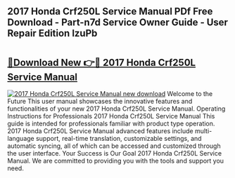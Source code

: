 ## 2017 Honda Crf250L Service Manual PDf Free Download - Part-n7d Service Owner Guide - User Repair Edition lzuPb

# <h2><a href="http://bc27232.oget.top/?id=2017+Honda+Crf250L+Service+Manual">🔗Download New 👉🔴 2017 Honda Crf250L Service Manual</a></h2>

[![2017 Honda Crf250L Service Manual new download](https://i.imgur.com/5g1atiW.png)](http://bc27232.oget.top/?id=2017+Honda+Crf250L+Service+Manual)
Welcome to the Future This user manual showcases the innovative features and functionalities of your new 2017 Honda Crf250L Service Manual. Operating Instructions for Professionals 2017 Honda Crf250L Service Manual This guide is intended for professionals familiar with product type operation. 2017 Honda Crf250L Service Manual advanced features include multi-language support, real-time translation, customizable settings, and automatic syncing, all of which can be accessed and customized through the user interface. Your Success is Our Goal 2017 Honda Crf250L Service Manual. We are committed to providing you with the tools and support you need.
